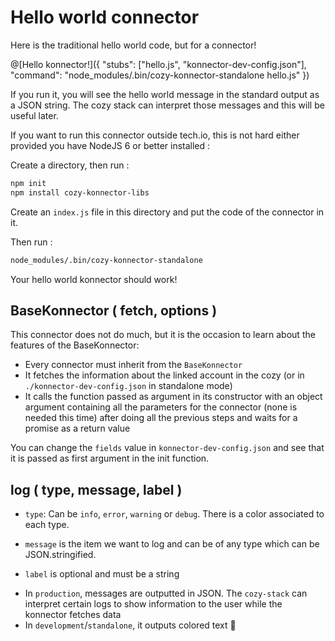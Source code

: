 # Hello world connector

Here is the traditional hello world code, but for a connector!

@[Hello konnector!]({ "stubs": ["hello.js", "konnector-dev-config.json"], "command": "node_modules/.bin/cozy-konnector-standalone hello.js" })

If you run it, you will see the hello world message in the standard output as a JSON string. The
cozy stack can interpret those messages and this will be useful later.

If you want to run this connector outside tech.io, this is not hard either provided you have NodeJS 6 or better installed :

Create a directory, then run :

```sh
npm init
npm install cozy-konnector-libs
```

Create an `index.js` file in this directory and put the code of the connector in it.

Then run :

```sh
node_modules/.bin/cozy-konnector-standalone
```

Your hello world konnector should work!

## BaseKonnector ( fetch, options )

This connector does not do much, but it is the occasion to learn about the features of the
BaseKonnector:

- Every connector must inherit from the `BaseKonnector`
- It fetches the information about the linked account in the cozy (or in `./konnector-dev-config.json` in standalone mode)
- It calls the function passed as argument in its constructor with an object argument containing
  all the parameters for the connector (none is needed this time) after doing all the previous steps
  and waits for a promise as a return value

You can change the `fields` value in `konnector-dev-config.json` and see that it is passed as first argument in the init function.

## log ( type, message, label )

- `type`: Can be `info`, `error`, `warning` or `debug`. There is a color associated to each type.

- `message` is the item we want to log and can be of any type which can be JSON.stringified.

- `label` is optional and must be a string

* In `production`, messages are outputted in JSON. The `cozy-stack` can interpret certain logs to show information to the user while the konnector fetches data
* In `development`/`standalone`, it outputs colored text 🌸
